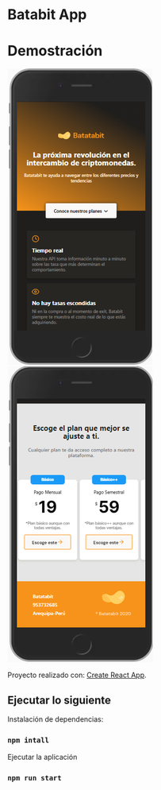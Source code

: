 # Batabit App

# Demostración

<img src="./src/assets/img/batabit01.png" alt="logo"/>
<img src="./src/assets/img/batabit02.png" alt="logo"/>

Proyecto realizado con: [Create React App](https://github.com/facebook/create-react-app).

## Ejecutar lo siguiente

Instalación de dependencias:

### `npm intall`

Ejecutar la aplicación

### `npm run start`

